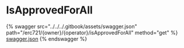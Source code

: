 # IsApprovedForAll

{% swagger src="../../../.gitbook/assets/swagger.json" path="/erc721/{owner}/{operator}/isApprovedForAll" method="get" %}
[swagger.json](../../../.gitbook/assets/swagger.json)
{% endswagger %}
